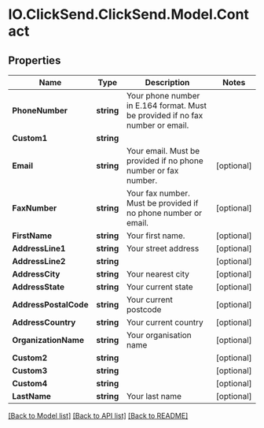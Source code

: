 # IO.ClickSend.ClickSend.Model.Contact
## Properties

Name | Type | Description | Notes
------------ | ------------- | ------------- | -------------
**PhoneNumber** | **string** | Your phone number in E.164 format. Must be provided if no fax number or email. | 
**Custom1** | **string** |  | 
**Email** | **string** | Your email. Must be provided if no phone number or fax number. | [optional] 
**FaxNumber** | **string** | Your fax number. Must be provided if no phone number or email. | [optional] 
**FirstName** | **string** | Your first name. | [optional] 
**AddressLine1** | **string** | Your street address | [optional] 
**AddressLine2** | **string** |  | [optional] 
**AddressCity** | **string** | Your nearest city | [optional] 
**AddressState** | **string** | Your current state | [optional] 
**AddressPostalCode** | **string** | Your current postcode | [optional] 
**AddressCountry** | **string** | Your current country | [optional] 
**OrganizationName** | **string** | Your organisation name | [optional] 
**Custom2** | **string** |  | [optional] 
**Custom3** | **string** |  | [optional] 
**Custom4** | **string** |  | [optional] 
**LastName** | **string** | Your last name | [optional] 

[[Back to Model list]](../README.md#documentation-for-models) [[Back to API list]](../README.md#documentation-for-api-endpoints) [[Back to README]](../README.md)

